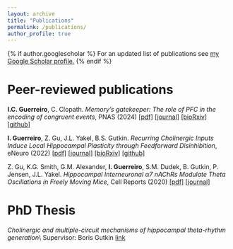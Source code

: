 ```yaml
---
layout: archive
title: "Publications"
permalink: /publications/
author_profile: true
---
```


{% if author.googlescholar %}
  For an updated list of publications see <u><a href="{{author.googlescholar}}">my Google Scholar profile</a>.</u>
{% endif %}

Peer-reviewed publications
=====

**I.C. Guerreiro**, C. Clopath. *Memory’s gatekeeper: The role of PFC in the encoding of congruent events*, PNAS (2024)
[[pdf]](http://inesCompleto.github.io/files/Guerreiro_2024.pdf)
[[journal]](https://www.pnas.org/doi/abs/10.1073/pnas.2403648121)
[[bioRxiv]](https://www.biorxiv.org/content/10.1101/2024.02.01.578356v1.abstract)
[[github]](https://github.com/inesCompleto/role_PFC_consolidation)

**I. Guerreiro**, Z. Gu, J.L. Yakel, B.S. Gutkin. *Recurring Cholinergic Inputs Induce Local Hippocampal Plasticity through Feedforward Disinhibition*, eNeuro (2022)
[[pdf]](http://inesCompleto.github.io/files/Guerreiro_2022.pdf)
[[journal]](https://www.eneuro.org/content/9/5/ENEURO.0389-21.2022.abstract)
[[bioRxiv]](https://www.biorxiv.org/content/10.1101/2020.10.13.337188v2.abstract)
[[github]](https://github.com/inesCompleto/Hippocampal_Plasticity)

Z. Gu, K.G. Smith, G.M. Alexander, **I. Guerreiro**, S.M. Dudek, B. Gutkin, P. Jensen, J.L. Yakel. *Hippocampal Interneuronal α7 nAChRs Modulate Theta Oscillations in Freely Moving Mice*, Cell Reports (2020)
[[pdf]](http://inesCompleto.github.io/files/Gu_2020.pdf)
[[journal]](https://www.cell.com/cell-reports/fulltext/S2211-1247(20)30720-8)


PhD Thesis
=====
*Cholinergic and multiple-circuit mechanisms of hippocampal theta-rhythm generation*\ 
Supervisor: Boris Gutkin
[link](https://theses.hal.science/tel-04116901/document)

